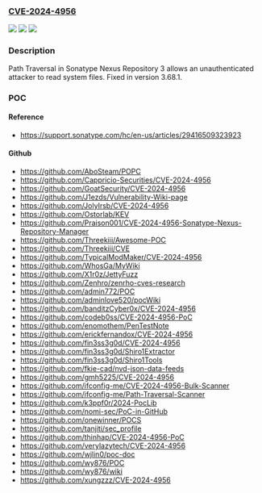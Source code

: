 ### [CVE-2024-4956](https://cve.mitre.org/cgi-bin/cvename.cgi?name=CVE-2024-4956)
![](https://img.shields.io/static/v1?label=Product&message=Nexus%20Repository&color=blue)
![](https://img.shields.io/static/v1?label=Version&message=3.0.0%3C%3D%203.68.0%20&color=brighgreen)
![](https://img.shields.io/static/v1?label=Vulnerability&message=CWE-22%20Improper%20Limitation%20of%20a%20Pathname%20to%20a%20Restricted%20Directory%20('Path%20Traversal')&color=brighgreen)

### Description

Path Traversal in Sonatype Nexus Repository 3 allows an unauthenticated attacker to read system files. Fixed in version 3.68.1.

### POC

#### Reference
- https://support.sonatype.com/hc/en-us/articles/29416509323923

#### Github
- https://github.com/AboSteam/POPC
- https://github.com/Cappricio-Securities/CVE-2024-4956
- https://github.com/GoatSecurity/CVE-2024-4956
- https://github.com/J1ezds/Vulnerability-Wiki-page
- https://github.com/JolyIrsb/CVE-2024-4956
- https://github.com/Ostorlab/KEV
- https://github.com/Praison001/CVE-2024-4956-Sonatype-Nexus-Repository-Manager
- https://github.com/Threekiii/Awesome-POC
- https://github.com/Threekiii/CVE
- https://github.com/TypicalModMaker/CVE-2024-4956
- https://github.com/WhosGa/MyWiki
- https://github.com/X1r0z/JettyFuzz
- https://github.com/Zenhro/zenrho-cves-research
- https://github.com/admin772/POC
- https://github.com/adminlove520/pocWiki
- https://github.com/banditzCyber0x/CVE-2024-4956
- https://github.com/codeb0ss/CVE-2024-4956-PoC
- https://github.com/enomothem/PenTestNote
- https://github.com/erickfernandox/CVE-2024-4956
- https://github.com/fin3ss3g0d/CVE-2024-4956
- https://github.com/fin3ss3g0d/Shiro1Extractor
- https://github.com/fin3ss3g0d/Shiro1Tools
- https://github.com/fkie-cad/nvd-json-data-feeds
- https://github.com/gmh5225/CVE-2024-4956
- https://github.com/ifconfig-me/CVE-2024-4956-Bulk-Scanner
- https://github.com/ifconfig-me/Path-Traversal-Scanner
- https://github.com/k3ppf0r/2024-PocLib
- https://github.com/nomi-sec/PoC-in-GitHub
- https://github.com/onewinner/POCS
- https://github.com/tanjiti/sec_profile
- https://github.com/thinhap/CVE-2024-4956-PoC
- https://github.com/verylazytech/CVE-2024-4956
- https://github.com/wjlin0/poc-doc
- https://github.com/wy876/POC
- https://github.com/wy876/wiki
- https://github.com/xungzzz/CVE-2024-4956

